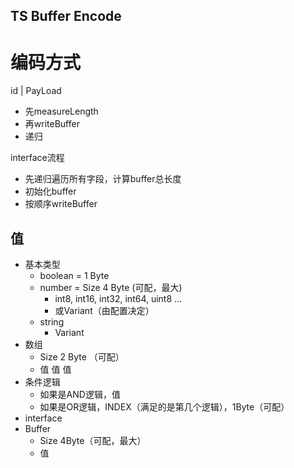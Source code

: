 TS Buffer Encode
---

# 编码方式

id | PayLoad

- 先measureLength
- 再writeBuffer
- 递归

interface流程
- 先递归遍历所有字段，计算buffer总长度
- 初始化buffer
- 按顺序writeBuffer

## 值

- 基本类型
    - boolean = 1 Byte
    - number = Size 4 Byte (可配，最大)
        - int8, int16, int32, int64, uint8 ...
        - 或Variant（由配置决定）
    - string
        - Variant
- 数组
    - Size 2 Byte （可配）
    - 值 值 值
- 条件逻辑
    - 如果是AND逻辑，值
    - 如果是OR逻辑，INDEX（满足的是第几个逻辑），1Byte（可配）
- interface
- Buffer
    - Size 4Byte（可配，最大）
    - 值